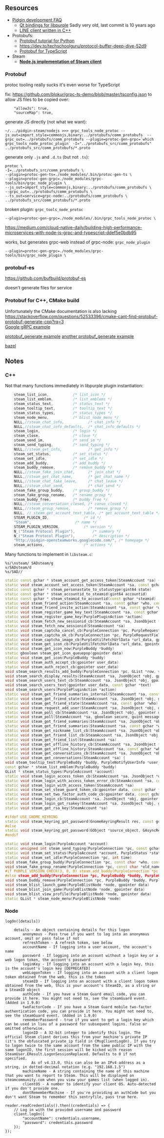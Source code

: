 ## Resources

* [Pidgin development FAQ](https://pidgin.im/development/faq/)
    * [Qt bindings for libpurple](https://github.com/gatlin/QPurple)
      Sadly very old, last commit is 10 years ago
    * [LINE client written in C++](https://github.com/supersonictw/purple-line/tree/master/libpurple)
* Protobufs:
    * [Protobuf tutorial for Python](https://protobuf.dev/getting-started/pythontutorial/)
    * https://dev.to/techschoolguru/protocol-buffer-deep-dive-52d9
    * [Protobuf for TypeScript](https://dev.to/devaddict/use-grpc-with-node-js-and-typescript-3c58)
* Steam
    * **[Node.js implementation of Steam client](https://github.com/DoctorMcKay/node-steam-user)**


### Protobuf

protoc tooling really sucks
it's even worse for TypeScript

fix: https://github.com/blokur/grpc-ts-demo/blob/master/tsconfig.json
to allow JS files to be copied over:
```
    "allowJs": true,
    "sourceMap": true,
```

generate JS directly (not what we want):
```
~/.../pidgin-steam/nodejs >>> grpc_tools_node_protoc --js_out=import_style=commonjs,binary:../protobufs/comm_protobufs  --grpc_out=../protobufs/comm_protobufs --plugin=protoc-gen-grpc=`which grpc_tools_node_protoc_plugin` -I="../protobufs_src/comm_protobufs" ../protobufs_src/comm_protobufs/*.proto
```

generate only `.js` and `.d.ts` (but not `.ts`):
```
protoc \
-I=../protobufs_src/comm_protobufs \
--plugin=protoc-gen-ts=./node_modules/.bin/protoc-gen-ts \
--plugin=protoc-gen-grpc=./node_modules/grpc-tools/bin/grpc_node_plugin \
--js_out=import_style=commonjs,binary:../protobufs/comm_protobufs \
--grpc_out=../protobufs/comm_protobufs \
--ts_out=service=grpc-node:../protobufs/comm_protobufs \
../protobufs_src/comm_protobufs/*.proto
```

broken plugin: `grpc_tools_node_protoc`
```
--plugin=protoc-gen-grpc=./node_modules/.bin/grpc_tools_node_protoc \
```
https://medium.com/cloud-native-daily/building-high-performance-microservices-with-node-js-grpc-and-typescript-ddef5e0bdb95

works, but generates grpc-web instead of grpc-node: `grpc_node_plugin`
```
--plugin=protoc-gen-grpc=./node_modules/grpc-tools/bin/grpc_node_plugin \
```

### protobuf-es

https://github.com/bufbuild/protobuf-es

doesn't generate files for service

### Protobuf for C++, CMake build

Unfortunately the CMake documentation is also lacking
https://stackoverflow.com/questions/52533396/cmake-cant-find-protobuf-protobuf-generate-cpp?rq=3 \
[Google gRPC example](https://github.com/protocolbuffers/protobuf/blob/main/docs/cmake_protobuf_generate.md#grpc-example)

[protobuf_generate example](https://stackoverflow.com/questions/52533396/cmake-cant-find-protobuf-protobuf-generate-cpp?rq=3)
[another protobuf_generate example](https://github.com/protocolbuffers/protobuf/blob/main/docs/cmake_protobuf_generate.md#grpc-example)

[bazel](https://grpc.io/blog/bazel-rules-protobuf/)

## Notes

### C++

Not that many functions immediately in libpurple plugin instantiation:

```cpp
	steam_list_icon,           /* list_icon */
	steam_list_emblem,         /* list_emblems */
	steam_status_text,         /* status_text */
	steam_tooltip_text,        /* tooltip_text */
	steam_status_types,        /* status_types */
	steam_node_menu,           /* blist_node_menu */
	NULL,//steam_chat_info,           /* chat_info */
	NULL,//steam_chat_info_defaults,  /* chat_info_defaults */
	steam_login,               /* login */
	steam_close,               /* close */
	steam_send_im,             /* send_im */
	steam_send_typing,         /* send_typing */
	NULL,//steam_get_info,            /* get_info */
	steam_set_status,          /* set_status */
	steam_set_idle,            /* set_idle */
	steam_add_buddy,           /* add_buddy */
	steam_buddy_remove,        /* remove_buddy */
	NULL,//steam_fake_join_chat,      /* join_chat */
	NULL,//steam_get_chat_name,       /* get_chat_name */
	NULL,//steam_chat_fake_leave,     /* chat_leave */
	NULL,//steam_chat_send,           /* chat_send */
	steam_fake_group_buddy,    /* group_buddy */
	steam_fake_group_rename,   /* rename_group */
	steam_buddy_free,          /* buddy_free */
	NULL,//steam_conversation_closed, /* convo_closed */
	NULL,//steam_group_remove,        /* remove_group */
	NULL, // steam_get_account_text_table, /* get_account_text_table */
	STEAM_PLUGIN_ID,				/* id */
	"Steam", 					/* name */
	STEAM_PLUGIN_VERSION, 			/* version */
	N_("Steam Protocol Plugin"), 		/* summary */
	N_("Steam Protocol Plugin"), 		/* description */
	"http://pidgin-opensteamworks.googlecode.com/",	/* homepage */
	steam_actions, 					/* actions */
```

Many functions to implement in `libsteam.c`:

```vi
%s/\nsteam/ SADsteam/g
v/SADsteam/d
%s/SAD//
```

```cpp
static const gchar * steam_account_get_access_token(SteamAccount *sa) {
static void steam_account_set_access_token(SteamAccount *sa, const gchar *access_token) {
static const gchar * steam_personastate_to_statustype(gint64 state)
static const gchar * steam_accountid_to_steamid(gint64 accountid)
static const gchar * steam_steamid_to_accountid(const gchar *steamid)
static void steam_friend_action(SteamAccount *sa, const gchar *who, const gchar *action)
static void steam_friend_invite_action(SteamAccount *sa, const gchar *who, const gchar *action)
static void steam_register_game_key_text(SteamAccount *sa, const gchar *game_key)
static void steam_register_game_key(PurplePluginAction *action)
static void steam_fetch_new_sessionid_cb(SteamAccount *sa, JsonObject *obj, gpointer user_data)
static void steam_fetch_new_sessionid(SteamAccount *sa)
static void steam_captcha_cancel_cb(PurpleConnection *pc, PurpleRequestFields *fields)
static void steam_captcha_ok_cb(PurpleConnection *pc, PurpleRequestFields *fields)
static void steam_captcha_image_cb(PurpleUtilFetchUrlData *url_data, gpointer userdata, const gchar *response, gsize len, const gchar *error_message)
static void steam_get_icon_cb(PurpleUtilFetchUrlData *url_data, gpointer user_data, const gchar *url_text, gsize len, const gchar *error_message)
static void steam_get_icon_now(PurpleBuddy *buddy)
static gboolean steam_get_icon_queuepop(gpointer data)
static void steam_get_icon(PurpleBuddy *buddy)
static void steam_auth_accept_cb(gpointer user_data)
static void steam_auth_reject_cb(gpointer user_data)
void steam_search_results_add_buddy(PurpleConnection *pc, GList *row, void *user_data)
void steam_search_display_results(SteamAccount *sa, JsonObject *obj, gpointer user_data)
void steam_search_users_text_cb(SteamAccount *sa, JsonObject *obj, gpointer user_data)
void steam_search_users_text(gpointer user_data, const gchar *text)
void steam_search_users(PurplePluginAction *action)
static void steam_get_friend_summaries_internal(SteamAccount *sa, const gchar *who, SteamProxyCallbackFunc callback_func, gpointer user_data)
static void steam_got_friend_state(SteamAccount *sa, JsonObject *obj, gpointer user_data)
static void steam_get_friend_state(SteamAccount *sa, const gchar *who)
static void steam_request_add_user(SteamAccount *sa, JsonObject *obj, gpointer user_data)
static void steam_poll_cb(SteamAccount *sa, JsonObject *obj, gpointer user_data)
static void steam_poll(SteamAccount *sa, gboolean secure, guint message)
static void steam_got_friend_summaries(SteamAccount *sa, JsonObject *obj, gpointer user_data)
static void steam_get_friend_summaries(SteamAccount *sa, const gchar *who)
static void steam_get_nickname_list_cb(SteamAccount *sa, JsonObject *obj, gpointer user_data)
static void steam_get_friend_list_cb(SteamAccount *sa, JsonObject *obj, gpointer user_data)
static void steam_get_friend_list(SteamAccount *sa)
static void steam_get_offline_history_cb(SteamAccount *sa, JsonObject *obj, gpointer user_data)
static void steam_get_offline_history(SteamAccount *sa, const gchar *who, gint since)
static void steam_get_conversations_cb(SteamAccount *sa, JsonObject *obj, gpointer user_data)
static void steam_get_conversations(SteamAccount *sa) {
void steam_tooltip_text(PurpleBuddy *buddy, PurpleNotifyUserInfo *user_info, gboolean full)
const gchar * steam_list_emblem(PurpleBuddy *buddy)
GList * steam_status_types(PurpleAccount *account)
static void steam_login_access_token_cb(SteamAccount *sa, JsonObject *obj, gpointer user_data)
static void steam_login_with_access_token_error_cb(SteamAccount *sa, const gchar *data, gssize data_len, gpointer user_data)
static void steam_login_with_access_token(SteamAccount *sa)
static void steam_set_steam_guard_token_cb(gpointer data, const gchar *steam_guard_token)
static void steam_set_two_factor_auth_code_cb(gpointer data, const gchar *twofactorcode)
static void steam_login_cb(SteamAccount *sa, JsonObject *obj, gpointer user_data)
static void steam_login_got_rsakey(SteamAccount *sa, JsonObject *obj, gpointer user_data)
static void steam_get_rsa_key(SteamAccount *sa)

#ifdef USE_GNOME_KEYRING
static void steam_keyring_got_password(GnomeKeyringResult res, const gchar* access_token, gpointer user_data) {
#else
static void steam_keyring_got_password(GObject *source_object, GAsyncResult *res, gpointer user_data) {
#endif

static void steam_login(PurpleAccount *account)
static unsigned int steam_send_typing(PurpleConnection *pc, const gchar *name, PurpleTypingState state)
static void steam_set_status(PurpleAccount *account, PurpleStatus *status)
static void steam_set_idle(PurpleConnection *pc, int time)
void steam_fake_group_buddy(PurpleConnection *pc, const char *who, const char *old_group, const char *new_group)
void steam_fake_group_rename(PurpleConnection *pc, const char *old_name, PurpleGroup *group, GList *moved_buddies)
#if PURPLE_VERSION_CHECK(3, 0, 0) steam_add_buddy(PurpleConnection *pc, PurpleBuddy *buddy, PurpleGroup *group, const char* message)
#else steam_add_buddy(PurpleConnection *pc, PurpleBuddy *buddy, PurpleGroup *group)
void steam_buddy_remove(PurpleConnection *pc, PurpleBuddy *buddy, PurpleGroup *group)
void steam_blist_launch_game(PurpleBlistNode *node, gpointer data)
void steam_blist_join_game(PurpleBlistNode *node, gpointer data)
void steam_blist_view_profile(PurpleBlistNode *node, gpointer data)
static GList * steam_node_menu(PurpleBlistNode *node)
```

### Node

```
logOn([details])

	details - An object containing details for this logon
		anonymous - Pass true if you want to log into an anonymous account, omit or pass false if not
		refreshToken - A refresh token, see below
		accountName - If logging into a user account, the account's name
		password - If logging into an account without a login key or a web logon token, the account's password
		loginKey - If logging into an account with a login key, this is the account's login key [DEPRECATED]
		webLogonToken - If logging into an account with a client logon token obtained from the web, this is the token
		steamID - If logging into an account with a client logon token obtained from the web, this is your account's SteamID, as a string or a SteamID object
		authCode - If you have a Steam Guard email code, you can provide it here. You might not need to, see the steamGuard event. (Added in 1.9.0)
		twoFactorCode - If you have a Steam Guard mobile two-factor authentication code, you can provide it here. You might not need to, see the steamGuard event. (Added in 1.9.0)
		rememberPassword - true if you want to get a login key which can be used in lieu of a password for subsequent logins. false or omitted otherwise.
		logonID - A 32-bit integer to identify this login. The official Steam client derives this from your machine's private IP (it's the obfuscated_private_ip field in CMsgClientLogOn). If you try to logon twice to the same account from the same public IP with the same logonID, the first session will be kicked with reason SteamUser.EResult.LogonSessionReplaced. Defaults to 0 if not specified.
			As of v4.13.0, this can also be an IPv4 address as a string, in dotted-decimal notation (e.g. "192.168.1.5")
		machineName - A string containing the name of this machine that you want to report to Steam. This will be displayed on steamcommunity.com when you view your games list (when logged in).
		clientOS - A number to identify your client OS. Auto-detected if you don't provide one.
		dontRememberMachine - If you're providing an authCode but you don't want Steam to remember this sentryfile, pass true here.
```

```
reader.readCredentials().then((credentials) => {
	// Log in with the provided username and password
	client.logOn({
		"accountName": credentials.username,
		"password": credentials.password
	});
});
```